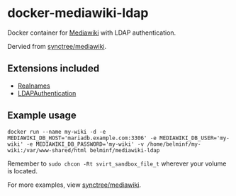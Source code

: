 # docker-mediawiki-ldap
Docker container for [Mediawiki](http://www.mediawiki.org/wiki/MediaWiki) with LDAP authentication.

Dervied from [synctree/mediawiki](https://github.com/synctree/docker-mediawiki).

## Extensions included
- [Realnames](http://olivierbeaton.com/mediawiki/#realnames)
- [LDAPAuthentication](https://www.mediawiki.org/wiki/Extension:LDAP_Authentication)

## Example usage


    docker run --name my-wiki -d -e MEDIAWIKI_DB_HOST='mariadb.example.com:3306' -e MEDIAWIKI_DB_USER='my-wiki' -e MEDIAWIKI_DB_PASSWORD='my-wiki' -v /home/belminf/my-wiki:/var/www-shared/html belminf/mediawiki-ldap

Remember to `sudo chcon -Rt svirt_sandbox_file_t` wherever your volume is located.

For more examples, view [synctree/mediawiki](https://github.com/synctree/docker-mediawiki).
